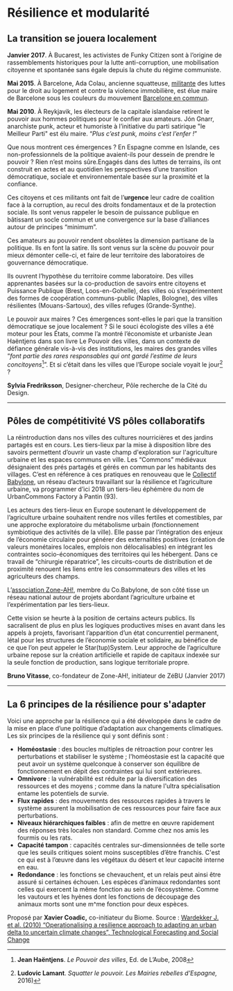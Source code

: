# Résilience et modularité

## La transition se jouera localement

**Janvier 2017**. À Bucarest, les activistes de Funky Citizen sont à l’origine de rassemblements historiques pour la lutte anti-corruption, une mobilisation citoyenne et spontanée sans égale depuis la chute du régime communiste.

**Mai 2015**. À Barcelone, Ada Colau, ancienne squatteuse, [militante](https://fr.wikipedia.org/wiki/Militantisme) des luttes pour le droit au logement et contre la violence immobilière, est élue maire de Barcelone sous les couleurs du mouvement [Barcelone en commun](https://fr.wikipedia.org/wiki/Barcelone_en_commun).

**Mai 2010**. À Reykjavik, les électeurs de la capitale islandaise retirent le pouvoir aux hommes politiques pour le confier aux amateurs. Jón Gnarr, anarchiste punk, acteur et humoriste à l’initiative du parti satirique "le Meilleur Parti" est élu maire. “_Plus c’est punk, moins c’est l’enfer !_”

Que nous montrent ces émergences ? En Espagne comme en Islande, ces non-professionnels de la politique avaient-ils pour dessein de prendre le pouvoir ? Rien n’est moins sûre.Engagés dans des luttes de terrains, ils ont construit en actes et au quotidien les perspectives d’une transition démocratique, sociale et environnementale basée sur la proximité et la confiance.

Ces citoyens et ces militants ont fait de l’**urgence** leur cadre de coalition face à la corruption, au recul des droits fondamentaux et de la protection sociale. Ils sont venus rappeler le besoin de puissance publique en bâtissant un socle commun et une convergence sur la base d’alliances autour de principes “minimum”.

Ces amateurs au pouvoir rendent obsolètes la dimension partisane de la politique. Ils en font la satire. Ils sont venus sur la scène du pouvoir pour mieux démonter celle-ci, et faire de leur territoire des laboratoires de gouvernance démocratique.

Ils ouvrent l’hypothèse du territoire comme laboratoire. Des villes apprenantes basées sur la co-production de savoirs entre citoyens et Puissance Publique \(Brest, Loos-en-Gohelle\), des villes où s’expérimentent des formes de coopération communs-public \(Naples, Bologne\), des villes résilientes \(Mouans-Sartoux\), des villes refuges \(Grande-Synthe\).

Le pouvoir aux maires ? Ces émergences sont-elles le pari que la transition démocratique se joue localement ? Si le souci écologiste des villes a été moteur pour les États, comme l’a montré l’économiste et urbaniste Jean Haëntjens dans son livre Le Pouvoir des villes, dans un contexte de défiance générale vis-à-vis des institutions, les maires des grandes villes “_font partie des rares responsables qui ont gardé l’estime de leurs concitoyens_[^1]”. Et si c’était dans les villes que l’Europe sociale voyait le jour[^2] ?

**Sylvia Fredriksson**, Designer-chercheur, Pôle recherche de la Cité du Design.

---

## **Pôles de compétitivité VS pôles collaboratifs**

La réintroduction dans nos villes des cultures nourricières et des jardins partagés est en cours. Les tiers-lieux par la mise à disposition libre des savoirs permettent d’ouvrir un vaste champ d'exploration sur l'agriculture urbaine et les espaces communs en ville. Les “Commons” médiévaux désignaient des prés partagés et gérés en commun par les habitants des villages. C’est en référence à ces pratiques en renouveau que le [Collectif Babylone](https://villeresiliente.org/babylone/), un réseau d’acteurs travaillant sur la résilience et l’agriculture urbaine, va programmer d’ici 2018 un tiers-lieu éphémère du nom de UrbanCommons Factory à Pantin \(93\).

Les acteurs des tiers-lieux en Europe soutenant le développement de l’agriculture urbaine souhaitent rendre nos villes fertiles et comestibles, par une approche exploratoire du métabolisme urbain \(fonctionnement symbiotique des activités de la ville\). Elle passe par l’intégration des enjeux de l’économie circulaire pour générer des externalités positives \(création de valeurs monétaires locales, emplois non délocalisables\) en intégrant les contraintes socio-économiques des territoires qui les hébergent. Dans ce travail de “chirurgie réparatrice”, les circuits-courts de distribution et de proximité renouent les liens entre les consommateurs des villes et les agriculteurs des champs.

L’[association Zone-AH!](http://www.zone-ah.org), membre du Co.Babylone, de son côté tisse un réseau national autour de projets abordant l’agriculture urbaine et l’expérimentation par les tiers-lieux.

Cette vision se heurte à la position de certains acteurs publics. Ils sacralisent de plus en plus les logiques productives mises en avant dans les appels à projets, favorisant l’apparition d’un état concurrentiel permanent, létal pour les structures de l’économie sociale et solidaire, au bénéfice de ce que l’on peut appeler le Star\(tup\)System. Leur approche de l’agriculture urbaine repose sur la création artificielle et rapide de capitaux indexée sur la seule fonction de production, sans logique territoriale propre.

**Bruno Vitasse**, co-fondateur de Zone-AH!, initiateur de ZéBU \(Janvier 2017\)

---

## La 6 principes de la résilience pour s'adapter

Voici une approche par la résilience qui a été développée dans le cadre de la mise en place d’une politique d’adaptation aux changements climatiques. Les six principes de la résilience qui y sont définis sont :

* **Homéostasie** : des boucles multiples de rétroaction pour contrer les perturbations et stabiliser le système ; l'homéostasie est la capacité que peut avoir un système quelconque à conserver son équilibre de fonctionnement en dépit des contraintes qui lui sont extérieures.
* **Omnivore** : la vulnérabilité est réduite par la diversification des ressources et des moyens ; comme dans la nature l'ultra spécialisation entame les potentiels de survie.
* **Flux rapides** : des mouvements des ressources rapides à travers le système assurent la mobilisation de ces ressources pour faire face aux perturbations.
* **Niveaux hiérarchiques faibles** : afin de mettre en œuvre rapidement des réponses très locales non standard. Comme chez nos amis les fourmis ou les rats.
* **Capacité tampon** : capacités centrales sur-dimensionnées de telle sorte que les seuils critiques soient moins susceptibles d’être franchis. C'est ce qui est à l’œuvre dans les végétaux du désert et leur capacité interne en eau.
* **Redondance** : les fonctions se chevauchent, et un relais peut ainsi être assuré si certaines échouen. Les espèces d’animaux redondantes sont celles qui exercent la même fonction au sein de l’écosystème. Comme les vautours et les hyènes dont les fonctions de découpage des animaux morts sont une m^me fonction pour deux espèces.

Proposé par **Xavier Coadic,** co-initiateur du Biome. Source : [Wardekker J. et al. \(2010\) “Operationalising a resilience approach to adapting an urban delta to uncertain climate changes”, Technological Forecasting and Social Change](http://www.nusap.net/downloads/Wardekker_ea_2010_TFS.pdf)

[^1]: **Jean Haëntjens**. _Le Pouvoir des villes_, Ed. de L’Aube, 2008

[^2]: **Ludovic Lamant**. _Squatter le pouvoir. Les Mairies rebelles d’Espagne,_ 2016\)

